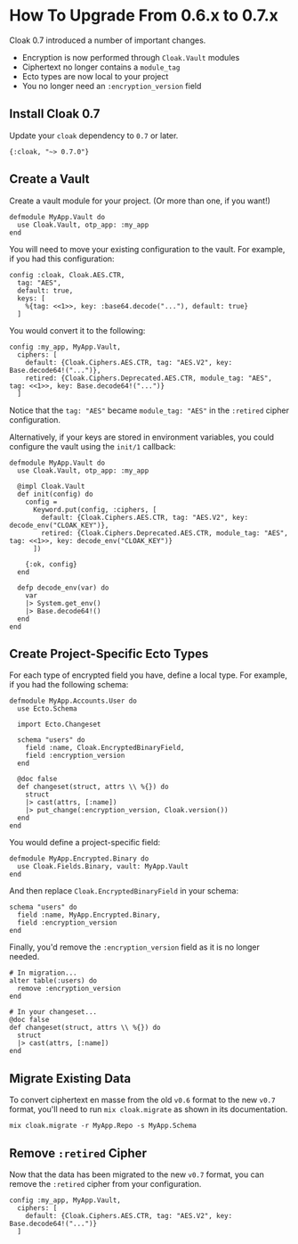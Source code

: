 # How To Upgrade From 0.6.x to 0.7.x

Cloak 0.7 introduced a number of important changes.

- Encryption is now performed through `Cloak.Vault` modules
- Ciphertext no longer contains a `module_tag`
- Ecto types are now local to your project
- You no longer need an `:encryption_version` field

## Install Cloak 0.7

Update your `cloak` dependency to `0.7` or later.

    {:cloak, "~> 0.7.0"}

## Create a Vault

Create a vault module for your project. (Or more than one, if you want!)

    defmodule MyApp.Vault do
      use Cloak.Vault, otp_app: :my_app
    end

You will need to move your existing configuration to the vault. For example,
if you had this configuration:

    config :cloak, Cloak.AES.CTR,
      tag: "AES",
      default: true,
      keys: [
        %{tag: <<1>>, key: :base64.decode("..."), default: true}
      ]

You would convert it to the following:

    config :my_app, MyApp.Vault,
      ciphers: [
        default: {Cloak.Ciphers.AES.CTR, tag: "AES.V2", key: Base.decode64!("...")},
        retired: {Cloak.Ciphers.Deprecated.AES.CTR, module_tag: "AES", tag: <<1>>, key: Base.decode64!("...")}
      ]

Notice that the `tag: "AES"` became `module_tag: "AES"` in the `:retired`
cipher configuration.

Alternatively, if your keys are stored in environment variables, you could
configure the vault using the `init/1` callback:

    defmodule MyApp.Vault do
      use Cloak.Vault, otp_app: :my_app

      @impl Cloak.Vault
      def init(config) do
        config =
          Keyword.put(config, :ciphers, [
            default: {Cloak.Ciphers.AES.CTR, tag: "AES.V2", key: decode_env("CLOAK_KEY")},
            retired: {Cloak.Ciphers.Deprecated.AES.CTR, module_tag: "AES", tag: <<1>>, key: decode_env("CLOAK_KEY")}
          ])

        {:ok, config}
      end

      defp decode_env(var) do
        var
        |> System.get_env()
        |> Base.decode64!()
      end
    end

## Create Project-Specific Ecto Types

For each type of encrypted field you have, define a local type. For example,
if you had the following schema:

    defmodule MyApp.Accounts.User do
      use Ecto.Schema

      import Ecto.Changeset

      schema "users" do
        field :name, Cloak.EncryptedBinaryField,
        field :encryption_version
      end

      @doc false
      def changeset(struct, attrs \\ %{}) do
        struct
        |> cast(attrs, [:name])
        |> put_change(:encryption_version, Cloak.version())
      end
    end

You would define a project-specific field:

    defmodule MyApp.Encrypted.Binary do
      use Cloak.Fields.Binary, vault: MyApp.Vault
    end

And then replace `Cloak.EncryptedBinaryField` in your schema:

    schema "users" do
      field :name, MyApp.Encrypted.Binary,
      field :encryption_version
    end

Finally, you'd remove the `:encryption_version` field as it is no longer
needed.

    # In migration...
    alter table(:users) do
      remove :encryption_version
    end

    # In your changeset...
    @doc false
    def changeset(struct, attrs \\ %{}) do
      struct
      |> cast(attrs, [:name])
    end

## Migrate Existing Data

To convert ciphertext en masse from the old `v0.6` format to the new `v0.7`
format, you'll need to run `mix cloak.migrate` as shown in its documentation.

    mix cloak.migrate -r MyApp.Repo -s MyApp.Schema

## Remove `:retired` Cipher

Now that the data has been migrated to the new `v0.7` format, you can remove the
`:retired` cipher from your configuration.

    config :my_app, MyApp.Vault,
      ciphers: [
        default: {Cloak.Ciphers.AES.CTR, tag: "AES.V2", key: Base.decode64!("...")}
      ]
